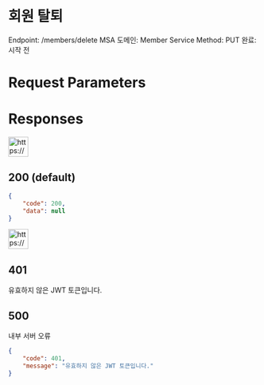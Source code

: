# 회원 탈퇴

Endpoint: /members/delete
MSA 도메인: Member Service
Method: PUT
완료: 시작 전

# Request Parameters

# Responses

<aside>
<img src="https://www.notion.so/icons/send_orange.svg" alt="https://www.notion.so/icons/send_orange.svg" width="40px" />

## 200 (default)

</aside>

```json
{
	"code": 200,
	"data": null
}
```

<aside>
<img src="https://www.notion.so/icons/browser-stop_red.svg" alt="https://www.notion.so/icons/browser-stop_red.svg" width="40px" />

## 401

유효하지 않은 JWT 토큰입니다.

## 500

내부 서버 오류

</aside>

```json
{
	"code": 401,
	"message": "유효하지 않은 JWT 토큰입니다."
}
```